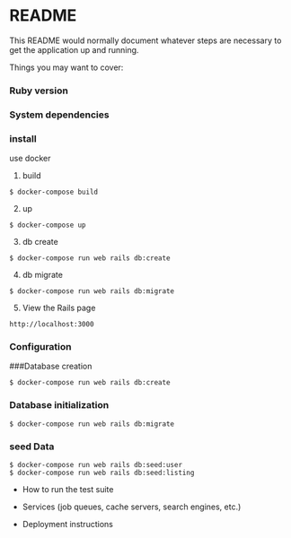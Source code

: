 # README

This README would normally document whatever steps are necessary to get the
application up and running.

Things you may want to cover:

### Ruby version

### System dependencies

### install

use docker
1. build
```
$ docker-compose build
```
2. up
```
$ docker-compose up
```

3. db create
```
$ docker-compose run web rails db:create
```

4. db migrate
```
$ docker-compose run web rails db:migrate
```

5. View the Rails page

``` http://localhost:3000 ```


### Configuration

###Database creation

```
$ docker-compose run web rails db:create
```

### Database initialization

```
$ docker-compose run web rails db:migrate
```
### seed Data

```
$ docker-compose run web rails db:seed:user
$ docker-compose run web rails db:seed:listing
```

* How to run the test suite

* Services (job queues, cache servers, search engines, etc.)

* Deployment instructions
